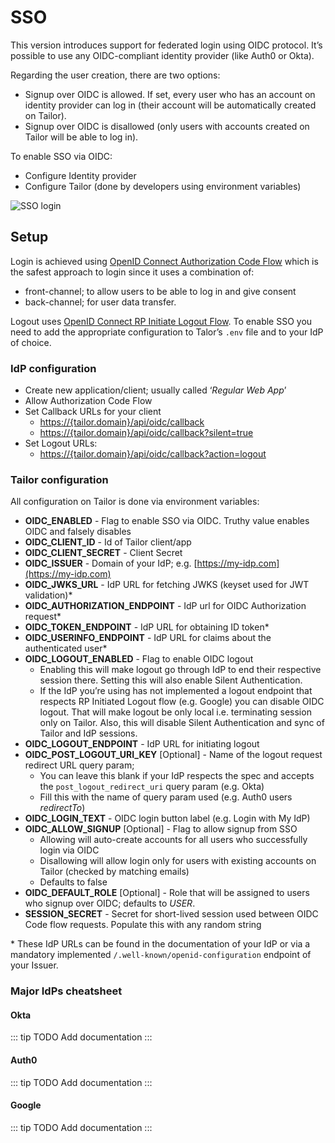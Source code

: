 # SSO

This version introduces support for federated login using OIDC protocol. It’s possible to use any OIDC-compliant identity provider (like Auth0 or Okta).

Regarding the user creation, there are two options:
* Signup over OIDC is allowed. If set, every user who has an account on identity provider can log in (their account will be automatically created on Tailor).
* Signup over OIDC is disallowed (only users with accounts created on Tailor will be able to log in).

To enable SSO via OIDC: 
* Configure Identity provider
* Configure Tailor (done by developers using environment variables)

![SSO login](~@source/tailor/assets/images/sso.png)

## Setup

Login is achieved using [OpenID Connect Authorization Code Flow](https://openid.net/specs/openid-connect-core-1_0.html#CodeFlowAuth) which is the safest approach to login since it uses a combination of:

* front-channel; to allow users to be able to log in and give consent 
* back-channel; for user data transfer.

Logout uses [OpenID Connect RP Initiate Logout Flow](https://openid.net/specs/openid-connect-rpinitiated-1_0.html#RPLogout).
To enable SSO you need to add the appropriate configuration to Talor’s `.env` file and to your IdP of choice.

### IdP configuration

* Create new application/client; usually called ‘*Regular Web App*’
* Allow Authorization Code Flow
* Set Callback URLs for your client 
    * [https://{tailor.domain}/api/oidc/callback](https://{tailor.domain}/api/oidc/callback)
    * [https://{tailor.domain}/api/oidc/callback?silent=true](https://{tailor.domain}/api/oidc/callback?silent=true)
* Set Logout URLs: 
    * [https://{tailor.domain}/api/oidc/callback?action=logout](https://{tailor.domain}/api/oidc/callback?action=logout)

### Tailor configuration

All configuration on Tailor is done via environment variables:
* **OIDC_ENABLED** - Flag to enable SSO via OIDC. Truthy value enables OIDC and falsely disables
* **OIDC_CLIENT_ID** - Id of Tailor client/app
* **OIDC_CLIENT_SECRET** - Client Secret 
* **OIDC_ISSUER** - Domain of your IdP; e.g. [https://my-idp.com](https://my-idp.com)
* **OIDC_JWKS_URL** - IdP URL for fetching JWKS (keyset used for JWT validation)*
* **OIDC_AUTHORIZATION_ENDPOINT** - IdP url for OIDC Authorization request*
* **OIDC_TOKEN_ENDPOINT** - IdP URL for obtaining ID token*
* **OIDC_USERINFO_ENDPOINT** - IdP URL for claims about the authenticated user*
* **OIDC_LOGOUT_ENABLED** - Flag to enable OIDC logout
    * Enabling this will make logout go through IdP to end their respective session there. Setting this will also enable Silent Authentication.
    * If the IdP you’re using has not implemented a logout endpoint that respects RP Initiated Logout flow (e.g. Google) you can disable OIDC logout. That will make logout be only local i.e. terminating session only on Tailor. Also, this will disable Silent Authentication and sync of Tailor and IdP sessions.
* **OIDC_LOGOUT_ENDPOINT** - IdP URL for initiating logout
* **OIDC_POST_LOGOUT_URI_KEY** [Optional] - Name of the logout request redirect URL query param;
    * You can leave this blank if your IdP respects the spec and accepts the `post_logout_redirect_uri` query param (e.g. Okta)
    * Fill this with the name of query param used (e.g. Auth0 users *redirectTo*)
* **OIDC_LOGIN_TEXT** - OIDC login button label (e.g. Login with My IdP)
* **OIDC_ALLOW_SIGNUP** [Optional] - Flag to allow signup from SSO
    * Allowing will auto-create accounts for all users who successfully login via OIDC
    * Disallowing will allow login only for users with existing accounts on Tailor (checked by matching emails)
    * Defaults to false
* **OIDC_DEFAULT_ROLE** [Optional] - Role that will be assigned to users who signup over OIDC; defaults to *USER*.
* **SESSION_SECRET** - Secret for short-lived session used between OIDC Code flow requests. Populate this with any random string

\* These IdP URLs can be found in the documentation of your IdP or via a mandatory implemented `/.well-known/openid-configuration` endpoint of your Issuer.

### Major IdPs cheatsheet

#### Okta

::: tip TODO
Add documentation
:::

#### Auth0

::: tip TODO
Add documentation
:::

#### Google

::: tip TODO
Add documentation
:::